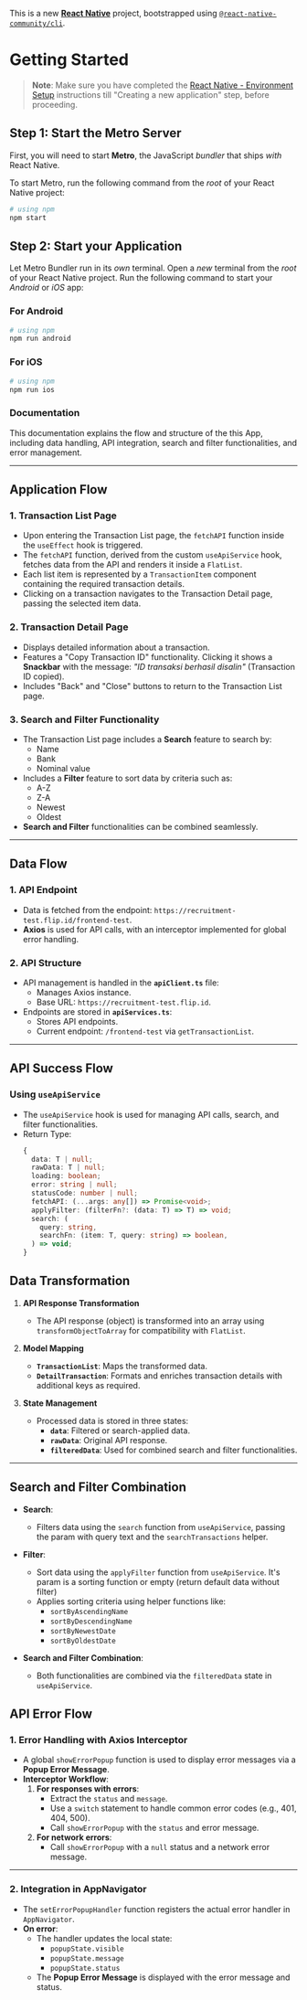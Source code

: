 This is a new [**React Native**](https://reactnative.dev) project, bootstrapped using [`@react-native-community/cli`](https://github.com/react-native-community/cli).

# Getting Started

> **Note**: Make sure you have completed the [React Native - Environment Setup](https://reactnative.dev/docs/environment-setup) instructions till "Creating a new application" step, before proceeding.

## Step 1: Start the Metro Server

First, you will need to start **Metro**, the JavaScript _bundler_ that ships _with_ React Native.

To start Metro, run the following command from the _root_ of your React Native project:

```bash
# using npm
npm start
```

## Step 2: Start your Application

Let Metro Bundler run in its _own_ terminal. Open a _new_ terminal from the _root_ of your React Native project. Run the following command to start your _Android_ or _iOS_ app:

### For Android

```bash
# using npm
npm run android
```

### For iOS

```bash
# using npm
npm run ios
```

### Documentation

This documentation explains the flow and structure of the this App, including data handling, API integration, search and filter functionalities, and error management.

---

## **Application Flow**

### **1. Transaction List Page**

- Upon entering the Transaction List page, the `fetchAPI` function inside the `useEffect` hook is triggered.
- The `fetchAPI` function, derived from the custom `useApiService` hook, fetches data from the API and renders it inside a `FlatList`.
- Each list item is represented by a `TransactionItem` component containing the required transaction details.
- Clicking on a transaction navigates to the Transaction Detail page, passing the selected item data.

### **2. Transaction Detail Page**

- Displays detailed information about a transaction.
- Features a "Copy Transaction ID" functionality. Clicking it shows a **Snackbar** with the message: _"ID transaksi berhasil disalin"_ (Transaction ID copied).
- Includes "Back" and "Close" buttons to return to the Transaction List page.

### **3. Search and Filter Functionality**

- The Transaction List page includes a **Search** feature to search by:
  - Name
  - Bank
  - Nominal value
- Includes a **Filter** feature to sort data by criteria such as:
  - A-Z
  - Z-A
  - Newest
  - Oldest
- **Search and Filter** functionalities can be combined seamlessly.

---

## **Data Flow**

### **1. API Endpoint**

- Data is fetched from the endpoint: `https://recruitment-test.flip.id/frontend-test`.
- **Axios** is used for API calls, with an interceptor implemented for global error handling.

### **2. API Structure**

- API management is handled in the **`apiClient.ts`** file:
  - Manages Axios instance.
  - Base URL: `https://recruitment-test.flip.id`.
- Endpoints are stored in **`apiServices.ts`**:
  - Stores API endpoints.
  - Current endpoint: `/frontend-test` via `getTransactionList`.

---

## **API Success Flow**

### **Using `useApiService`**

- The `useApiService` hook is used for managing API calls, search, and filter functionalities.
- Return Type:
  ```typescript
  {
    data: T | null;
    rawData: T | null;
    loading: boolean;
    error: string | null;
    statusCode: number | null;
    fetchAPI: (...args: any[]) => Promise<void>;
    applyFilter: (filterFn?: (data: T) => T) => void;
    search: (
      query: string,
      searchFn: (item: T, query: string) => boolean,
    ) => void;
  }
  ```

## **Data Transformation**

1. **API Response Transformation**

   - The API response (object) is transformed into an array using `transformObjectToArray` for compatibility with `FlatList`.

2. **Model Mapping**

   - **`TransactionList`**: Maps the transformed data.
   - **`DetailTransaction`**: Formats and enriches transaction details with additional keys as required.

3. **State Management**
   - Processed data is stored in three states:
     - **`data`**: Filtered or search-applied data.
     - **`rawData`**: Original API response.
     - **`filteredData`**: Used for combined search and filter functionalities.

---

## **Search and Filter Combination**

- **Search**:

  - Filters data using the `search` function from `useApiService`, passing the param with query text and the `searchTransactions` helper.

- **Filter**:

  - Sort data using the `applyFilter` function from `useApiService`. It's param is a sorting function or empty (return default data without filter)
  - Applies sorting criteria using helper functions like:
    - `sortByAscendingName`
    - `sortByDescendingName`
    - `sortByNewestDate`
    - `sortByOldestDate`

- **Search and Filter Combination**:
  - Both functionalities are combined via the `filteredData` state in `useApiService`.

## **API Error Flow**

### **1. Error Handling with Axios Interceptor**

- A global `showErrorPopup` function is used to display error messages via a **Popup Error Message**.
- **Interceptor Workflow**:
  1. **For responses with errors**:
     - Extract the `status` and `message`.
     - Use a `switch` statement to handle common error codes (e.g., 401, 404, 500).
     - Call `showErrorPopup` with the `status` and error message.
  2. **For network errors**:
     - Call `showErrorPopup` with a `null` status and a network error message.

---

### **2. Integration in AppNavigator**

- The `setErrorPopupHandler` function registers the actual error handler in `AppNavigator`.
- **On error**:
  - The handler updates the local state:
    - `popupState.visible`
    - `popupState.message`
    - `popupState.status`
  - The **Popup Error Message** is displayed with the error message and status.
